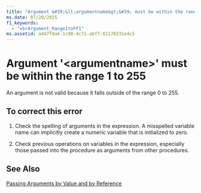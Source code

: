 ```yaml
---
title: "Argument &#39;&lt;argumentname&gt;&#39; must be within the range 1 to 255"
ms.date: 07/20/2015
f1_keywords: 
  - "vbrArgument_Range1toFF1"
ms.assetid: a447f9a6-1c90-4c71-abff-81170331e4c5
---
```

# Argument &#39;&lt;argumentname&gt;&#39; must be within the range 1 to 255
An argument is not valid because it falls outside of the range 0 to 255.  
  
## To correct this error  
  
1. Check the spelling of arguments in the expression. A misspelled variable name can implicitly create a numeric variable that is initialized to zero.  
  
2. Check previous operations on variables in the expression, especially those passed into the procedure as arguments from other procedures.  
  
## See Also  
 [Passing Arguments by Value and by Reference](../../visual-basic/programming-guide/language-features/procedures/passing-arguments-by-value-and-by-reference.md)
